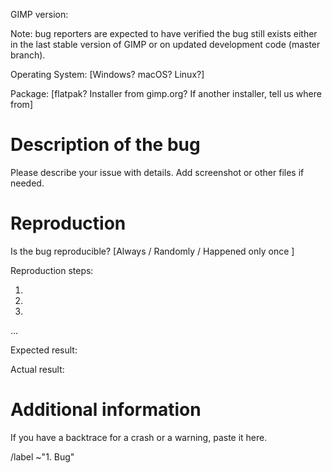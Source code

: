 GIMP version:

Note: bug reporters are expected to have verified the bug still exists
either in the last stable version of GIMP or on updated development code
(master branch).

Operating System: [Windows? macOS? Linux?]

Package: [flatpak? Installer from gimp.org? If another installer, tell us where from]

# Description of the bug

Please describe your issue with details.
Add screenshot or other files if needed.

# Reproduction

Is the bug reproducible? [Always / Randomly / Happened only once ]

Reproduction steps:

1.
2.
3.

…

Expected result:

Actual result:

# Additional information

If you have a backtrace for a crash or a warning, paste it here.

/label ~"1. Bug"
